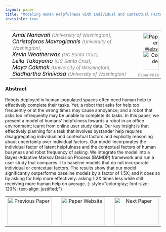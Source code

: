 ```yaml
---
layout: paper
title: "Modeling Human Helpfulness with Individual and Contextual Factors for Robot Planning"
invisible: true
---
```

<table width = "95%" style="padding-left: 15px; margin-left: auto; margin-right: 10px;">
<tr><td style = "vertical-align: top; padding-right: 25px;" rowspan="2">
<span style="color:black; font-size: 110%;"><i>
Amal Nanavati <span style="color:gray; font-size: 85%">(University of Washington)</span><span style="color:gray; font-size: 100%">,</span><br>  Christoforos Mavrogiannis <span style="color:gray; font-size: 85%">(University of Washington)</span><span style="color:gray; font-size: 100%">,</span><br>  Kevin Weatherwax <span style="color:gray; font-size: 85%">(UC Santa Cruz)</span><span style="color:gray; font-size: 100%">,</span><br>  Leila Takayama <span style="color:gray; font-size: 85%">(UC Santa Cruz)</span><span style="color:gray; font-size: 100%">,</span><br>  Maya Cakmak <span style="color:gray; font-size: 85%">(University of Washington)</span><span style="color:gray; font-size: 100%">,</span><br>  Siddhartha Srinivasa <span style="color:gray; font-size: 85%">(University of Washington)</span>
</i></span>
</td>
<td style="text-align: right;"><a href="http://www.roboticsproceedings.org/rss17/p016.pdf"><img src="{{ site.baseurl }}/images/paper_link.png" alt="Paper Website" width = "50"  height = "60"/></a><br>  <a href="https://youtu.be/PkU5e5lGOKM"><img src="{{ site.baseurl }}/images/video_link.png" alt="Code" width = "50"  height = "60"/></a><br>   </td>
</tr>
<tr>
<td style="color:#777789; text-align:right; font-size: 75%; margin-right:10px;">Paper&nbsp;#016</td>
</tr>
</table>


### Abstract
Robots deployed in human-populated spaces often need human help to effectively complete their tasks. Yet; a robot that asks for help too frequently or at the wrong times may cause annoyance; and a robot that asks too infrequently may be unable to complete its tasks. In this paper; we present a model of humans' helpfulness towards a robot in an office environment; learnt from online user study data. Our key insight is that effectively planning for a task that involves bystander help requires disaggregating individual and contextual factors and explicitly reasoning about uncertainty over individual factors. Our model incorporates the individual factor of latent helpfulness and the contextual factors of human busyness and robot frequency of asking. We integrate the model into a Bayes-Adaptive Markov Decision Process (BAMDP) framework and run a user study that compares it to baseline models that do not incorporate individual or contextual factors. The results show that our model significantly outperforms baseline models by a factor of 1.5X; and it does so by asking for help more effectively: asking 1.2X times less while still receiving more human help on average.
{: style="color:gray; font-size: 120%; text-align: justified;"}



<table width="100%">
 <tr>
    <td style="width: 30%; text-align: center;"><a href="{{ site.baseurl }}/program/papers/015/">
<img src="{{ site.baseurl }}/images/previous_icon.png"
       alt="Previous Paper" width = "142"  height = "90"/> 
</a> </td>
<td style="text-align: center;"><a href="{{ site.baseurl }}/program/papers">
<img src="{{ site.baseurl }}/images/overview_icon.png"
       alt="Paper Website" width = "142"  height = "90"/> 
</a> </td>
    <td style="width: 30%; text-align: center;"><a href="{{ site.baseurl }}/program/papers/017/">
    <img src="{{ site.baseurl }}/images/next_icon.png"
        alt="Next Paper" width = "142"  height = "90"/>
    </a></td>
</tr>
</table>